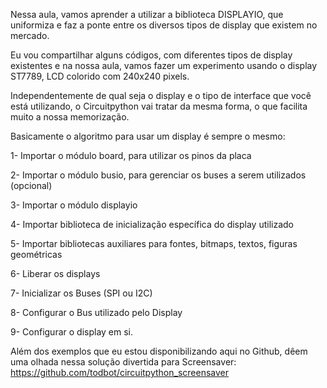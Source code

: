 Nessa aula, vamos aprender a utilizar a biblioteca DISPLAYIO, que uniformiza e faz a ponte
entre os diversos tipos de display que existem no mercado.

Eu vou compartilhar alguns códigos, com diferentes tipos de display existentes e na nossa
aula, vamos fazer um experimento usando o display ST7789, LCD colorido com 240x240 pixels.

Independentemente de qual seja o display e o tipo de interface que você está utilizando, 
o Circuitpython vai tratar da mesma forma, o que facilita muito a nossa memorização.

Basicamente o algoritmo para usar um display é sempre o mesmo:

1- Importar o módulo board, para utilizar os pinos da placa

2- Importar o módulo busio, para gerenciar os buses a serem utilizados (opcional)

3- Importar o módulo displayio

4- Importar biblioteca de inicialização específica do display utilizado

5- Importar bibliotecas auxiliares para fontes, bitmaps, textos, figuras geométricas

6- Liberar os displays

7- Inicializar os Buses (SPI ou I2C)

8- Configurar o Bus utilizado pelo Display

9- Configurar o display em si.


Além dos exemplos que eu estou disponibilizando aqui no Github, dêem uma olhada nessa solução divertida para Screensaver:
https://github.com/todbot/circuitpython_screensaver



  

